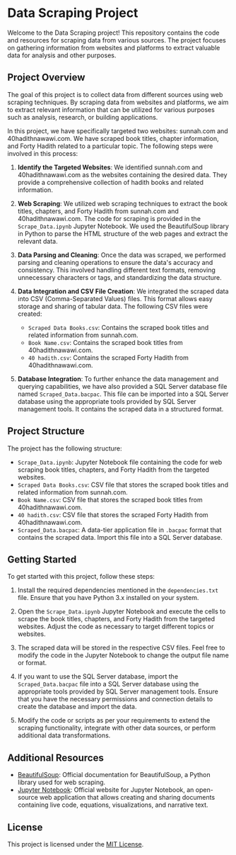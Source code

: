 # Data Scraping Project

Welcome to the Data Scraping project! This repository contains the code and resources for scraping data from various sources. The project focuses on gathering information from websites and platforms to extract valuable data for analysis and other purposes.

## Project Overview

The goal of this project is to collect data from different sources using web scraping techniques. By scraping data from websites and platforms, we aim to extract relevant information that can be utilized for various purposes such as analysis, research, or building applications.

In this project, we have specifically targeted two websites: sunnah.com and 40hadithnawawi.com. We have scraped book titles, chapter information, and Forty Hadith related to a particular topic. The following steps were involved in this process:

1. **Identify the Targeted Websites**: We identified sunnah.com and 40hadithnawawi.com as the websites containing the desired data. They provide a comprehensive collection of hadith books and related information.

2. **Web Scraping**: We utilized web scraping techniques to extract the book titles, chapters, and Forty Hadith from sunnah.com and 40hadithnawawi.com. The code for scraping is provided in the `Scrape_Data.ipynb` Jupyter Notebook. We used the BeautifulSoup library in Python to parse the HTML structure of the web pages and extract the relevant data.

3. **Data Parsing and Cleaning**: Once the data was scraped, we performed parsing and cleaning operations to ensure the data's accuracy and consistency. This involved handling different text formats, removing unnecessary characters or tags, and standardizing the data structure.

4. **Data Integration and CSV File Creation**: We integrated the scraped data into CSV (Comma-Separated Values) files. This format allows easy storage and sharing of tabular data. The following CSV files were created:
   - `Scraped Data Books.csv`: Contains the scraped book titles and related information from sunnah.com.
   - `Book Name.csv`: Contains the scraped book titles from 40hadithnawawi.com.
   - `40 hadith.csv`: Contains the scraped Forty Hadith from 40hadithnawawi.com.

5. **Database Integration**: To further enhance the data management and querying capabilities, we have also provided a SQL Server database file named `Scraped_Data.bacpac`. This file can be imported into a SQL Server database using the appropriate tools provided by SQL Server management tools. It contains the scraped data in a structured format.

## Project Structure

The project has the following structure:

- `Scrape_Data.ipynb`: Jupyter Notebook file containing the code for web scraping book titles, chapters, and Forty Hadith from the targeted websites.
- `Scraped Data Books.csv`: CSV file that stores the scraped book titles and related information from sunnah.com.
- `Book Name.csv`: CSV file that stores the scraped book titles from 40hadithnawawi.com.
- `40 hadith.csv`: CSV file that stores the scraped Forty Hadith from 40hadithnawawi.com.
- `Scraped_Data.bacpac`: A data-tier application file in `.bacpac` format that contains the scraped data. Import this file into a SQL Server database.

## Getting Started

To get started with this project, follow these steps:

1. Install the required dependencies mentioned in the `dependencies.txt` file. Ensure that you have Python 3.x installed on your system.

2. Open the `Scrape_Data.ipynb` Jupyter Notebook and execute the cells to scrape the book titles, chapters, and Forty Hadith from the targeted websites. Adjust the code as necessary to target different topics or websites.

3. The scraped data will be stored in the respective CSV files. Feel free to modify the code in the Jupyter Notebook to change the output file name or format.

4. If you want to use the SQL Server database, import the `Scraped_Data.bacpac` file into a SQL Server database using the appropriate tools provided by SQL Server management tools. Ensure that you have the necessary permissions and connection details to create the database and import the data.

5. Modify the code or scripts as per your requirements to extend the scraping functionality, integrate with other data sources, or perform additional data transformations.

## Additional Resources

- [BeautifulSoup](https://www.crummy.com/software/BeautifulSoup/): Official documentation for BeautifulSoup, a Python library used for web scraping.
- [Jupyter Notebook](https://jupyter.org/): Official website for Jupyter Notebook, an open-source web application that allows creating and sharing documents containing live code, equations, visualizations, and narrative text.

## License

This project is licensed under the [MIT License](LICENSE).
